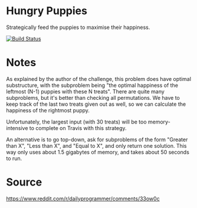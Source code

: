 # Hungry Puppies

Strategically feed the puppies to maximise their happiness.

[![Build Status](https://travis-ci.org/petertseng-dp/hungry-puppies.svg?branch=master)](https://travis-ci.org/petertseng-dp/hungry-puppies)

# Notes

As explained by the author of the challenge, this problem does have optimal substructure,
with the subproblem being "the optimal happiness of the leftmost (N-1) puppies with these N treats".
There are quite many subproblems, but it's better than checking all permutations.
We have to keep track of the last two treats given out as well, so we can calculate the happiness of the rightmost puppy.

Unfortunately, the largest input (with 30 treats) will be too memory-intensive to complete on Travis with this strategy.

An alternative is to go top-down, ask for subproblems of the form "Greater than X", "Less than X", and "Equal to X", and only return one solution.
This way only uses about 1.5 gigabytes of memory, and takes about 50 seconds to run.

# Source

https://www.reddit.com/r/dailyprogrammer/comments/33ow0c

